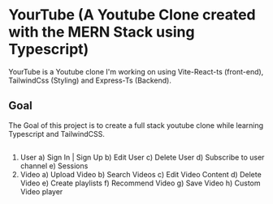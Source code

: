 # YourTube (A Youtube Clone created with the MERN Stack using Typescript)
YourTube is a Youtube clone I'm working on using Vite-React-ts (front-end), TailwindCss (Styling) and Express-Ts (Backend).

## Goal
The Goal of this project is to create a full stack youtube clone while learning Typescript and TailwindCSS.

## 
  1) User
    a) Sign In | Sign Up
    b) Edit User
    c) Delete User
    d) Subscribe to user channel 
    e) Sessions
  2) Video
    a) Upload Video
    b) Search Videos
    c) Edit Video Content
    d) Delete Video
    e) Create playlists
    f) Recommend Video
    g) Save Video
    h) Custom Video player
